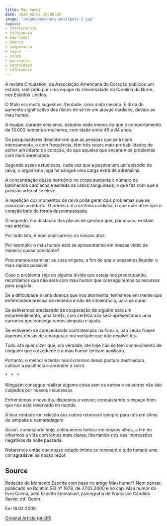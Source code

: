 ```yaml
---
title: Mau humor
date: 2019-02-01 19:00:00
image: "images/masonary-post/post-2.jpg"
topics: 
- intolerancia
- tolerancia
- mau-humor
- doenca
- cooperacao
- raiva
- calma
- paciencia
- serenidade
- tolerancia
---
```



A revista Circulation, da Associação Americana do Coração publicou um estudo,
realizado por uma equipe da Universidade da Carolina do Norte, nos Estados
Unidos.

O título era muito sugestivo: Verdade: raiva mata mesmo. E dizia do aumento
significativo dos riscos de se ter um ataque cardíaco, devido ao mau humor.

A equipe, durante seis anos, estudou nada menos do que o comportamento de
13.000 homens e mulheres, com idade entre 45 e 64 anos.

Os pesquisadores descobriram que as pessoas que se irritam intensamente, e com
frequência, têm três vezes mais probabilidades de sofrer um infarto do coração,
do que aquelas que encaram os problemas com mais serenidade.

Segundo esses estudiosos, cada vez que a pessoa tem um episódio de raiva, o
organismo joga no sangue uma carga extra de adrenalina.

A concentração desse hormônio no corpo aumenta o número de batimentos cardíacos
e estreita os vasos sanguíneos, o que faz com que a pressão arterial se eleve.

A repetição dos momentos de raiva pode gerar dois problemas que se associam ao
infarto. O primeiro é a arritmia cardíaca, o que quer dizer que o coração bate
de forma descompassada.

O segundo, é a dilatação das placas de gordura que, por acaso, existam nas
artérias.

Por tudo isto, é bom analisarmos os nossos atos.

Por exemplo: o mau humor está se apresentando em nossas vidas de maneira quase
constante?

Procuremos examinar as suas origens, a fim de que o possamos liquidar o mais
rápido possível.

Caso o problema seja de alguma dívida que esteja nos preocupando, recordemos
que não será com mau humor que conseguiremos os recursos para pagá-la.

Se a dificuldade é uma doença que nos atormenta, tenhamos em mente que
enfermidade precisa de remédio e não de intolerância, para se curar.

Se estivermos precisando da cooperação de alguém para um empreendimento, uma
tarefa, com certeza não será apresentando uma carranca que conseguiremos
simpatia e ajuda.

Se estiverem se apresentando contratempos na família, não serão frases ásperas,
cheias de amargura e má vontade que irão resolvê-los.

Tudo isto quer dizer que, em verdade, até hoje não se tem conhecimento de
ninguém que o azedume e o mau humor tenham auxiliado.

Portanto, o melhor é tentar nos livrarmos dessa postura destruidora, cultivar a
paciência e aprender a sorrir.

*   *   *

Ninguém consegue realizar alguma coisa sem os outros e os outros não são
culpados por nossos insucessos.

Enfrentemos o novo dia, dispostos a vencer, conquistando o espaço bom que nos
está reservado no mundo.

A boa vontade em relação aos outros retornará sempre para nós em clima de
simpatia e camaradagem.

Assim, começando hoje, coloquemos beleza em nossos olhos, a fim de olharmos a
vida com lentes mais claras, libertando-nos das impressões negativas da noite
passada.

Notaremos então que nosso estado íntimo se renovará e tudo tomará uma cor
agradável ao nosso redor.

## Source
Redação do Momento Espírita com base no artigo Mau humor? Nem pensar,
publicado no Boletim SEI nº 1678, de 27.05.2000 e no cap. Mau humor
do livro Calma, pelo Espírito Emmanuel, psicografia de
Francisco Cândido Xavier, ed. Geem.

Em 16.02.2009.

[Original Article (pt-BR)](http://www.momento.com.br/pt/ler_texto.php?id=2115)
